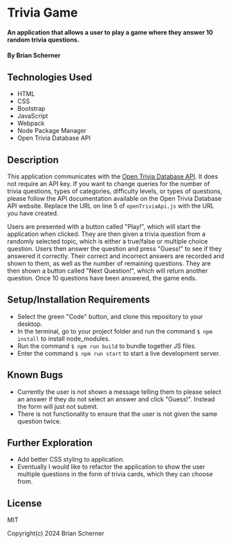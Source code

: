 # Trivia Game

#### An application that allows a user to play a game where they answer 10 random trivia questions.

#### By Brian Scherner

## Technologies Used

* HTML
* CSS
* Bootstrap
* JavaScript
* Webpack
* Node Package Manager
* Open Trivia Database API

## Description

This application communicates with the [Open Trivia Database API](https://opentdb.com/login.php). It does not require an API key. If you want to change queries for the number of trivia questions, types of categories, difficulty levels, or types of questions, please follow the API documentation available on the Open Trivia Database API website. Replace the URL on line 5 of `openTriviaApi.js` with the URL you have created.

Users are presented with a button called "Play!", which will start the application when clicked. They are then given a trivia question from a randomly selected topic, which is either a true/false or multiple choice question. Users then answer the question and press "Guess!" to see if they answered it correctly. Their correct and incorrect answers are recorded and shown to them, as well as the number of remaining questions. They are then shown a button called "Next Question!", which will return another question. Once 10 questions have been answered, the game ends.

## Setup/Installation Requirements

* Select the green "Code" button, and clone this repository to your desktop.
* In the terminal, go to your project folder and run the command `$ npm install` to install node_modules.
* Run the command `$ npm run build` to bundle together JS files.
* Enter the command `$ npm run start` to start a live development server.

## Known Bugs

* Currently the user is not shown a message telling them to please select an answer if they do not select an answer and click "Guess!". Instead the form will just not submit.
* There is not functionality to ensure that the user is not given the same question twice.

## Further Exploration

* Add better CSS styling to application.
* Eventually I would like to refactor the application to show the user multiple questions in the form of trivia cards, which they can choose from.

## License

MIT

Copyright(c) 2024 Brian Scherner
